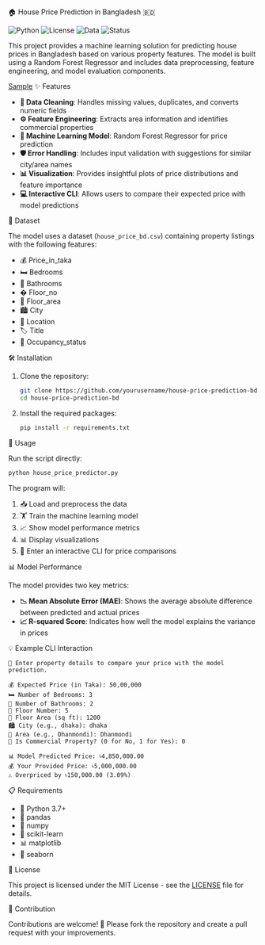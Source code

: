 🏠 House Price Prediction in Bangladesh 🇧🇩

![Python](https://img.shields.io/badge/python-3.10%2B-blue)
![License](https://img.shields.io/badge/license-MIT-green)
![Data](https://img.shields.io/badge/dataset-2010--2022-orange)
![Status](https://img.shields.io/badge/status-active-brightgreen)

This project provides a machine learning solution for predicting house prices in Bangladesh based on various property features. The model is built using a Random Forest Regressor and includes data preprocessing, feature engineering, and model evaluation components.

[Sample](![image](https://github.com/user-attachments/assets/a0369cab-9823-433c-8454-b6ebe45ee0d9)
)
✨ Features

- **🧹 Data Cleaning**: Handles missing values, duplicates, and converts numeric fields
- **⚙️ Feature Engineering**: Extracts area information and identifies commercial properties
- **🤖 Machine Learning Model**: Random Forest Regressor for price prediction
- **🛡️ Error Handling**: Includes input validation with suggestions for similar city/area names
- **📊 Visualization**: Provides insightful plots of price distributions and feature importance
- **💻 Interactive CLI**: Allows users to compare their expected price with model predictions

📂 Dataset

The model uses a dataset (`house_price_bd.csv`) containing property listings with the following features:
- 💰 Price_in_taka
- 🛏️ Bedrooms
- 🚿 Bathrooms
- � Floor_no
- 📏 Floor_area
- 🏙️ City
- 📍 Location
- 🏷️ Title
- 🚪 Occupancy_status

🛠️ Installation

1. Clone the repository:
   ```bash
   git clone https://github.com/yourusername/house-price-prediction-bd.git](https://github.com/Souad-Hasan/House-Price-Prediction-in-Bangladesh-)
   cd house-price-prediction-bd
   ```

2. Install the required packages:
   ```bash
   pip install -r requirements.txt
   ```

 🚀 Usage

Run the script directly:
```bash
python house_price_predictor.py
```

The program will:
1. 📥 Load and preprocess the data
2. 🏋️ Train the machine learning model
3. 📈 Show model performance metrics
4. 📊 Display visualizations
5. 💬 Enter an interactive CLI for price comparisons

 📊 Model Performance

The model provides two key metrics:
- **📉 Mean Absolute Error (MAE)**: Shows the average absolute difference between predicted and actual prices
- **📈 R-squared Score**: Indicates how well the model explains the variance in prices

 💡 Example CLI Interaction

```
🔢 Enter property details to compare your price with the model prediction.

💰 Expected Price (in Taka): 50,00,000
🛏️ Number of Bedrooms: 3
🚿 Number of Bathrooms: 2
🏢 Floor Number: 5
📏 Floor Area (sq ft): 1200
🏙️ City (e.g., dhaka): dhaka
📍 Area (e.g., Dhanmondi): Dhanmondi
🏪 Is Commercial Property? (0 for No, 1 for Yes): 0

📊 Model Predicted Price: ৳4,850,000.00
💰 Your Provided Price: ৳5,000,000.00
⚠️ Overpriced by ৳150,000.00 (3.09%)
```

 📋 Requirements

- 🐍 Python 3.7+
- 🐼 pandas
- 🔢 numpy
- 🤖 scikit-learn
- 📊 matplotlib
- 🌊 seaborn

 📜 License

This project is licensed under the MIT License - see the [LICENSE](https://github.com/Souad-Hasan/House-Price-Prediction-in-Bangladesh-/blob/725e4ce32eb5a2a9614f7c8c1fdd1932511726b4/LICENSE.txt) file for details.

 🤝 Contribution

Contributions are welcome! 🙌 Please fork the repository and create a pull request with your improvements.
